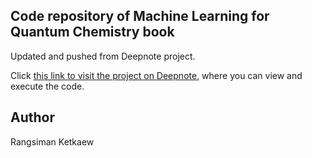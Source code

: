 ## Code repository of Machine Learning for Quantum Chemistry book 

Updated and pushed from Deepnote project.

Click [this link to visit the project on Deepnote](https://deepnote.com/workspace/rangsiman-ketkaew-0208-0a780383-2960-4ce3-a36f-3d5f3a407806/project/mlqmbook-fc3d2631-9178-4bf3-9db3-87923c482dce/%2F1_basic_ML_tutorial.ipynb), where you can view and execute the code.

## Author

Rangsiman Ketkaew

